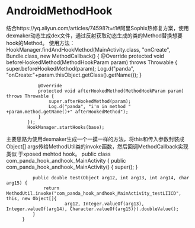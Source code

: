 # AndroidMethodHook
结合https://yq.aliyun.com/articles/74598?t=t1#阿里Sophix热修复方案，使用dexmaker动态生成dex文件，通过反射获取动态生成的类的Method替换想要
hook的Method。
使用方法：
            HookManager.findAndHookMethod(MainActivity.class, "onCreate", Bundle.class, new MethodCallback() {
                @Override
                protected void beforeHookedMethod(MethodHookParam param) throws Throwable {
                    super.beforeHookedMethod(param);
                    Log.d("panda", "onCreate:"+param.thisObject.getClass().getName());
                }

                @Override
                protected void afterHookedMethod(MethodHookParam param) throws Throwable {
                    super.afterHookedMethod(param);
                    Log.d("panda", "i'm in method " +param.method.getName()+" afterHookedMethod");
                }
            });
            HookManager.startHooks(base);
主要思路为使用dexmaker生成一个一摸一样的方法，将this和传入参数封装成Object[] args传给MethodUtil类的invoke函数，然后回调MethodCallback实现类似
于xposed mehtod hook。
          public class com_panda_hook_andhook_MainActivity {
              public com_panda_hook_andhook_MainActivity() {
                  super();
              }

              public double test(Object arg12, int arg13, int arg14, char arg15) {
                  return MethodUtil.invoke("com_panda_hook_andhook_MainActivity_testLIICD", this, new Object[]{
                          arg12, Integer.valueOf(arg13), Integer.valueOf(arg14), Character.valueOf(arg15)}).doubleValue();
              }
          }
